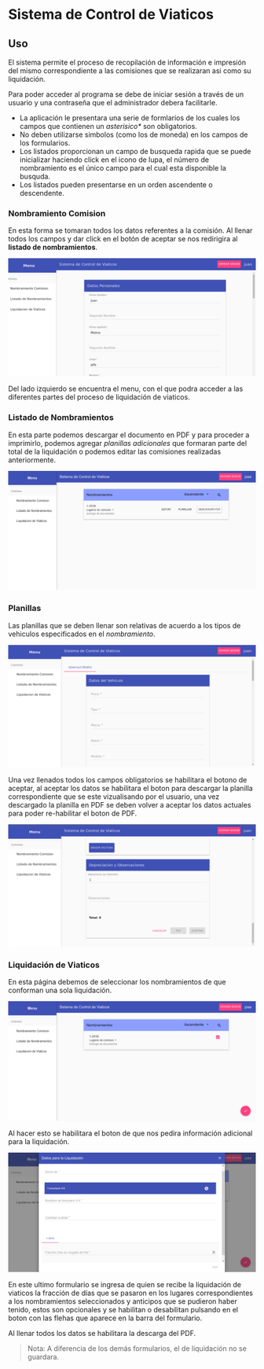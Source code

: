# Sistema de Control de Viaticos

## Uso
El sistema permite el proceso de recopilación de información e impresión del mismo correspondiente a las comisiones que se realizaran asi como su liquidación.

Para poder acceder al programa se debe de iniciar sesión a través de un usuario y una contraseña que el administrador debera facilitarle.

* La aplicación le presentara una serie de formlarios de los cuales los campos que contienen un *asterisico\** son obligatorios.
* No deben utilizarse simbolos (como los de moneda) en los campos de los formularios.
* Los listados proporcionan un campo de busqueda rapida que se puede inicializar haciendo click en el icono de lupa, el número de nombramiento es el único campo para el cual esta disponible la busquda.
* Los listados pueden presentarse en un orden ascendente o descendente.


### Nombramiento Comision
En esta forma se tomaran todos los datos referentes a la comisión. Al llenar todos los campos y dar click en el botón de aceptar se nos redirigira al **listado de nombramientos**.

![nombramientos](/manual/datos_nombramiento.png)

Del lado izquierdo se encuentra el menu, con el que podra acceder a las diferentes partes del proceso de liquidación de viaticos.

### Listado de Nombramientos

En esta parte podemos descargar el documento en PDF y para proceder a imprimirlo, podemos agregar *planillas adicionales* que formaran parte del total de la liquidación o podemos editar las comisiones realizadas anteriormente.

![listado nombramientos](/manual/listado_nombramientos.png)

### Planillas
Las planillas que se deben llenar son relativas de acuerdo a los tipos de vehiculos especificados en el *nombramiento*.

![planillas](/manual/planilla.png)

Una vez llenados todos los campos obligatorios se habilitara el botono de aceptar, al aceptar los datos se habilitara el boton para descargar la planilla correspondiente que se este vizualisando por el usuario, una vez descargado la planilla en PDF se deben volver a aceptar los datos actuales para poder re-habilitar el boton de PDF.

![planillas-stub](/manual/planilla_stub.png)

### Liquidación de Viaticos
En esta página debemos de seleccionar los nombramientos de que conforman una sola liquidación.

![liquidacion](/manual/liquidacion.png)

Al hacer esto se habilitara el boton de que nos pedira información adicional para la liquidación.

![liquidacion prompt](/manual/liquidacion_prompt.png)

En este ultimo formulario se ingresa de quien se recibe la liquidación de viaticos la fracción de días que se pasaron en los lugares correspondientes a los nombramientos seleccionados y anticipos que se pudieron haber tenido, estos son opcionales y se habilitan o desabilitan pulsando en el boton con las flehas que aparece en la barra del formulario.

Al llenar todos los datos se habilitara la descarga del PDF.

> Nota: A diferencia de los demás formularios, el de liquidación no se guardara.
